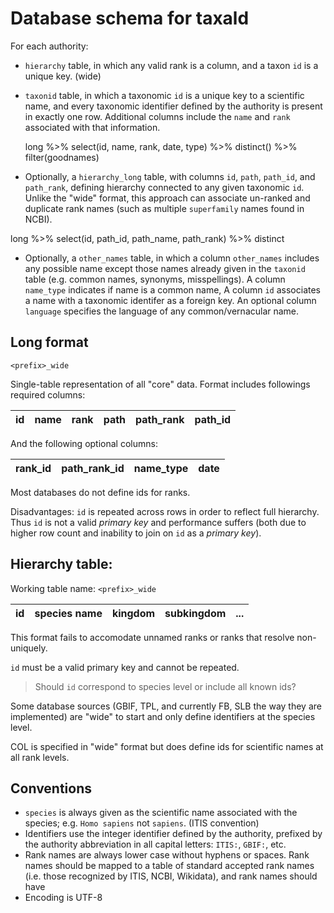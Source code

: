 # Database schema for taxald

For each authority:

- `hierarchy` table, in which any valid rank is a column, and a taxon `id` is a unique key.
(wide)

- `taxonid` table, in which a taxonomic `id` is a unique key to a scientific name, and every taxonomic identifier defined by the authority is present in exactly one row.  Additional columns include the `name` and `rank` associated with that information.  

  long %>% select(id, name, rank, date, type) %>% distinct() %>% filter(goodnames)

- Optionally, a `hierarchy_long` table, with columns `id`, `path`, `path_id`, and `path_rank`, defining hierarchy connected to any given taxonomic `id`.  Unlike the "wide" format, this approach can associate un-ranked and duplicate rank names (such as multiple `superfamily` names found in NCBI).    

long %>% select(id, path_id, path_name, path_rank) %>% distinct

- Optionally, a `other_names` table, in which a column `other_names` includes any possible name except those names already given in the `taxonid` table (e.g. common names, synonyms, misspellings).   A column `name_type` indicates if name is a common name, A column `id` associates a name with a taxonomic identifer as a foreign key. An optional column `language` specifies the language of any common/vernacular name.



## Long format

`<prefix>_wide`

Single-table representation of all "core" data.  Format includes followings required columns:

id | name | rank  | path    |  path_rank  | path_id
---|------|-------|---------|-------------|---------

And the following optional columns:

 rank_id  | path_rank_id  | name_type   | date
----------|---------------|-------------|---------

Most databases do not define ids for ranks.



Disadvantages: `id` is repeated across rows in order to reflect full hierarchy. Thus
`id` is not a valid *primary key* and performance suffers (both due to higher row count and inability to join on `id` as a *primary key*).  


## Hierarchy table:

Working table name: `<prefix>_wide`

id | species name | kingdom | subkingdom  | ... 
---|--------------|---------|-------------|-----


This format fails to accomodate unnamed ranks or ranks that resolve non-uniquely.

`id` must be a valid primary key and cannot be repeated.

> Should `id` correspond to species level or include all known ids?

Some database sources (GBIF, TPL, and currently FB, SLB the way they are implemented) are "wide" to start and only define identifiers at the species level. 

COL is specified in "wide" format but does define ids for scientific names at all rank levels.  

## Conventions

- `species` is always given as the scientific name associated with the species; e.g. `Homo sapiens` not `sapiens`.  (ITIS convention)
- Identifiers use the integer identifier defined by the authority, prefixed by the authority abbreviation in all capital letters: `ITIS:`, `GBIF:`, etc.
- Rank names are always lower case without hyphens or spaces. Rank names should be mapped
  to a table of standard accepted rank names (i.e. those recognized by ITIS, NCBI, Wikidata),
  and rank names should have 
- Encoding is UTF-8